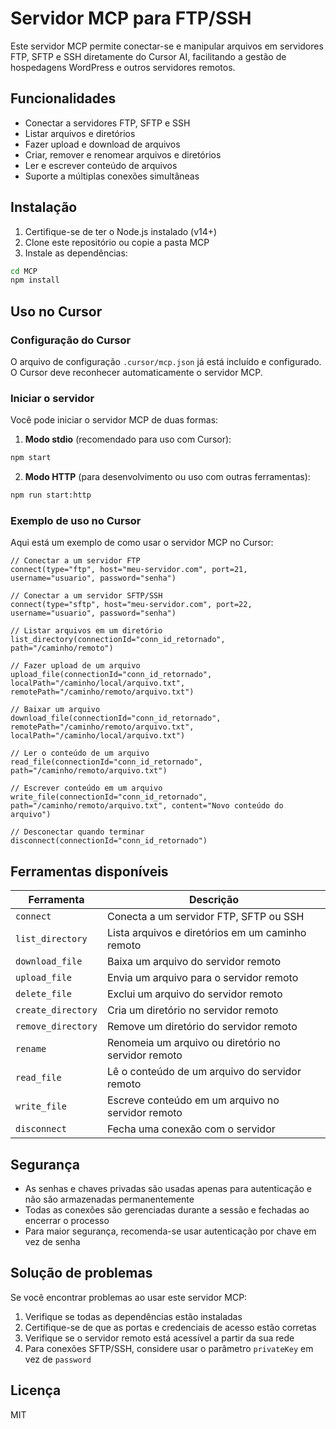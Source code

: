 # Servidor MCP para FTP/SSH

Este servidor MCP permite conectar-se e manipular arquivos em servidores FTP, SFTP e SSH diretamente do Cursor AI, facilitando a gestão de hospedagens WordPress e outros servidores remotos.

## Funcionalidades

- Conectar a servidores FTP, SFTP e SSH
- Listar arquivos e diretórios
- Fazer upload e download de arquivos
- Criar, remover e renomear arquivos e diretórios
- Ler e escrever conteúdo de arquivos
- Suporte a múltiplas conexões simultâneas

## Instalação

1. Certifique-se de ter o Node.js instalado (v14+)
2. Clone este repositório ou copie a pasta MCP
3. Instale as dependências:

```bash
cd MCP
npm install
```

## Uso no Cursor

### Configuração do Cursor

O arquivo de configuração `.cursor/mcp.json` já está incluído e configurado. O Cursor deve reconhecer automaticamente o servidor MCP.

### Iniciar o servidor

Você pode iniciar o servidor MCP de duas formas:

1. **Modo stdio** (recomendado para uso com Cursor):
```bash
npm start
```

2. **Modo HTTP** (para desenvolvimento ou uso com outras ferramentas):
```bash
npm run start:http
```

### Exemplo de uso no Cursor

Aqui está um exemplo de como usar o servidor MCP no Cursor:

```
// Conectar a um servidor FTP
connect(type="ftp", host="meu-servidor.com", port=21, username="usuario", password="senha")

// Conectar a um servidor SFTP/SSH
connect(type="sftp", host="meu-servidor.com", port=22, username="usuario", password="senha")

// Listar arquivos em um diretório
list_directory(connectionId="conn_id_retornado", path="/caminho/remoto")

// Fazer upload de um arquivo
upload_file(connectionId="conn_id_retornado", localPath="/caminho/local/arquivo.txt", remotePath="/caminho/remoto/arquivo.txt")

// Baixar um arquivo
download_file(connectionId="conn_id_retornado", remotePath="/caminho/remoto/arquivo.txt", localPath="/caminho/local/arquivo.txt")

// Ler o conteúdo de um arquivo
read_file(connectionId="conn_id_retornado", path="/caminho/remoto/arquivo.txt")

// Escrever conteúdo em um arquivo
write_file(connectionId="conn_id_retornado", path="/caminho/remoto/arquivo.txt", content="Novo conteúdo do arquivo")

// Desconectar quando terminar
disconnect(connectionId="conn_id_retornado")
```

## Ferramentas disponíveis

| Ferramenta | Descrição |
|------------|-----------|
| `connect` | Conecta a um servidor FTP, SFTP ou SSH |
| `list_directory` | Lista arquivos e diretórios em um caminho remoto |
| `download_file` | Baixa um arquivo do servidor remoto |
| `upload_file` | Envia um arquivo para o servidor remoto |
| `delete_file` | Exclui um arquivo do servidor remoto |
| `create_directory` | Cria um diretório no servidor remoto |
| `remove_directory` | Remove um diretório do servidor remoto |
| `rename` | Renomeia um arquivo ou diretório no servidor remoto |
| `read_file` | Lê o conteúdo de um arquivo do servidor remoto |
| `write_file` | Escreve conteúdo em um arquivo no servidor remoto |
| `disconnect` | Fecha uma conexão com o servidor |

## Segurança

- As senhas e chaves privadas são usadas apenas para autenticação e não são armazenadas permanentemente
- Todas as conexões são gerenciadas durante a sessão e fechadas ao encerrar o processo
- Para maior segurança, recomenda-se usar autenticação por chave em vez de senha

## Solução de problemas

Se você encontrar problemas ao usar este servidor MCP:

1. Verifique se todas as dependências estão instaladas
2. Certifique-se de que as portas e credenciais de acesso estão corretas
3. Verifique se o servidor remoto está acessível a partir da sua rede
4. Para conexões SFTP/SSH, considere usar o parâmetro `privateKey` em vez de `password`

## Licença

MIT 
